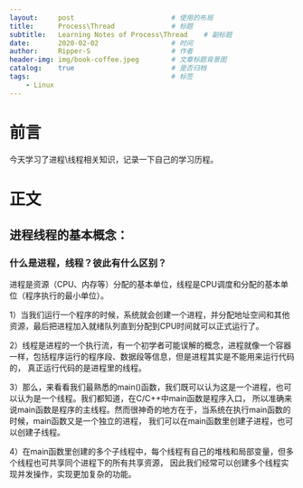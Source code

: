 ```yaml
---
layout:		post						# 使用的布局
title:		Process\Thread				# 标题
subtitle:	Learning Notes of Process\Thread	# 副标题
date:		2020-02-02					# 时间
author:		Ripper-S					# 作者
header-img:	img/book-coffee.jpeg		# 文章标题背景图
catalog:	true						# 是否归档
tags:									# 标签
    - Linux
---
```



#	前言
今天学习了进程\线程相关知识，记录一下自己的学习历程。<br>

#	正文

## 进程线程的基本概念：

### 什么是进程，线程？彼此有什么区别？
进程是资源（CPU、内存等）分配的基本单位，线程是CPU调度和分配的基本单位（程序执行的最小单位）。

1）当我们运行一个程序的时候，系统就会创建一个进程，并分配地址空间和其他资源，最后把进程加入就绪队列直到分配到CPU时间就可以正式运行了。

2）线程是进程的一个执行流，有一个初学者可能误解的概念，进程就像一个容器一样，包括程序运行的程序段、数据段等信息，但是进程其实是不能用来运行代码的，
真正运行代码的是进程里的线程。

3）那么，来看看我们最熟悉的main()函数，我们既可以认为这是一个进程，也可以认为是一个线程。我们都知道，在C/C++中main函数是程序入口，
所以准确来说main函数是程序的主线程。然而很神奇的地方在于，当系统在执行main函数的时候，main函数又是一个独立的进程，
我们可以在main函数里创建子进程，也可以创建子线程。

4）在main函数里创建的多个子线程中，每个线程有自己的堆栈和局部变量，但多个线程也可共享同个进程下的所有共享资源，
因此我们经常可以创建多个线程实现并发操作，实现更加复杂的功能。
